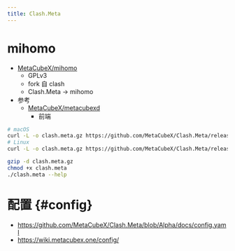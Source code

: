 ```yaml
---
title: Clash.Meta
---
```


# mihomo

- [MetaCubeX/mihomo](https://github.com/MetaCubeX/mihomo)
  - GPLv3
  - fork 自 clash
  - Clash.Meta -> mihomo
- 参考
  - [MetaCubeX/metacubexd](https://github.com/MetaCubeX/metacubexd)
    - 前端

```bash
# macOS
curl -L -o clash.meta.gz https://github.com/MetaCubeX/Clash.Meta/releases/download/v1.16.0/clash.meta-darwin-amd64-cgo-v1.16.0.gz
# Linux
curl -L -o clash.meta.gz https://github.com/MetaCubeX/Clash.Meta/releases/download/v1.16.0/clash.meta-linux-amd64-compatible-v1.16.0.gz

gzip -d clash.meta.gz
chmod +x clash.meta
./clash.meta --help
```

# 配置 {#config}

- https://github.com/MetaCubeX/Clash.Meta/blob/Alpha/docs/config.yaml
- https://wiki.metacubex.one/config/
